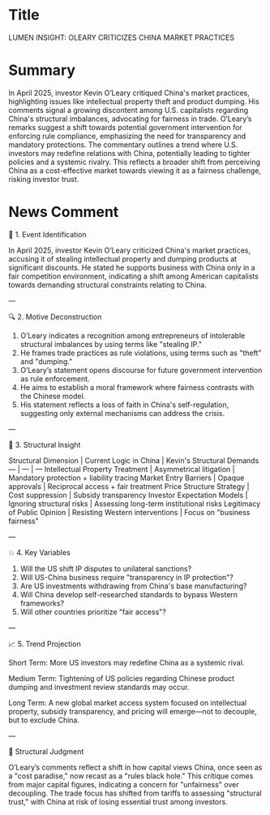 # Title
LUMEN INSIGHT: OLEARY CRITICIZES CHINA MARKET PRACTICES

# Summary
In April 2025, investor Kevin O’Leary critiqued China's market practices, highlighting issues like intellectual property theft and product dumping. His comments signal a growing discontent among U.S. capitalists regarding China's structural imbalances, advocating for fairness in trade. O’Leary’s remarks suggest a shift towards potential government intervention for enforcing rule compliance, emphasizing the need for transparency and mandatory protections. The commentary outlines a trend where U.S. investors may redefine relations with China, potentially leading to tighter policies and a systemic rivalry. This reflects a broader shift from perceiving China as a cost-effective market towards viewing it as a fairness challenge, risking investor trust.

# News Comment
🧩 1. Event Identification

In April 2025, investor Kevin O’Leary criticized China's market practices, accusing it of stealing intellectual property and dumping products at significant discounts. He stated he supports business with China only in a fair competition environment, indicating a shift among American capitalists towards demanding structural constraints relating to China.

—

🔍 2. Motive Deconstruction
1. O’Leary indicates a recognition among entrepreneurs of intolerable structural imbalances by using terms like "stealing IP."
2. He frames trade practices as rule violations, using terms such as "theft" and "dumping."
3. O’Leary’s statement opens discourse for future government intervention as rule enforcement.
4. He aims to establish a moral framework where fairness contrasts with the Chinese model.
5. His statement reflects a loss of faith in China's self-regulation, suggesting only external mechanisms can address the crisis.

—

🧠 3. Structural Insight

Structural Dimension | Current Logic in China | Kevin's Structural Demands
— | — | —
Intellectual Property Treatment | Asymmetrical litigation | Mandatory protection + liability tracing
Market Entry Barriers | Opaque approvals | Reciprocal access + fair treatment
Price Structure Strategy | Cost suppression | Subsidy transparency
Investor Expectation Models | Ignoring structural risks | Assessing long-term institutional risks
Legitimacy of Public Opinion | Resisting Western interventions | Focus on "business fairness"

—

💥 4. Key Variables
1. Will the US shift IP disputes to unilateral sanctions?
2. Will US-China business require "transparency in IP protection"?
3. Are US investments withdrawing from China's base manufacturing?
4. Will China develop self-researched standards to bypass Western frameworks?
5. Will other countries prioritize "fair access"?

—

📈 5. Trend Projection

Short Term: More US investors may redefine China as a systemic rival.

Medium Term: Tightening of US policies regarding Chinese product dumping and investment review standards may occur.

Long Term: A new global market access system focused on intellectual property, subsidy transparency, and pricing will emerge—not to decouple, but to exclude China.

—

🎯 Structural Judgment

O’Leary’s comments reflect a shift in how capital views China, once seen as a "cost paradise," now recast as a "rules black hole." This critique comes from major capital figures, indicating a concern for "unfairness" over decoupling. The trade focus has shifted from tariffs to assessing "structural trust," with China at risk of losing essential trust among investors.
